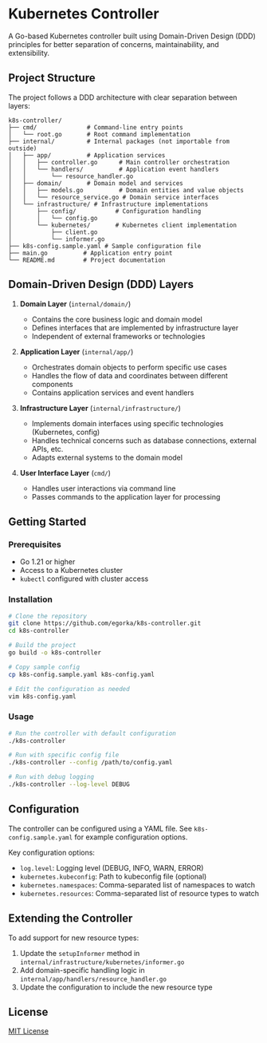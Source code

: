 # Kubernetes Controller

A Go-based Kubernetes controller built using Domain-Driven Design (DDD) principles for better separation of concerns, maintainability, and extensibility.

## Project Structure

The project follows a DDD architecture with clear separation between layers:

```
k8s-controller/
├── cmd/              # Command-line entry points
│   └── root.go       # Root command implementation
├── internal/         # Internal packages (not importable from outside)
│   ├── app/          # Application services
│   │   ├── controller.go      # Main controller orchestration
│   │   └── handlers/          # Application event handlers
│   │       └── resource_handler.go
│   ├── domain/       # Domain model and services
│   │   ├── models.go          # Domain entities and value objects
│   │   └── resource_service.go # Domain service interfaces
│   └── infrastructure/ # Infrastructure implementations
│       ├── config/           # Configuration handling
│       │   └── config.go
│       └── kubernetes/       # Kubernetes client implementation
│           ├── client.go
│           └── informer.go
├── k8s-config.sample.yaml # Sample configuration file
├── main.go          # Application entry point
└── README.md        # Project documentation
```

## Domain-Driven Design (DDD) Layers

1. **Domain Layer** (`internal/domain/`)
   - Contains the core business logic and domain model
   - Defines interfaces that are implemented by infrastructure layer
   - Independent of external frameworks or technologies

2. **Application Layer** (`internal/app/`)
   - Orchestrates domain objects to perform specific use cases
   - Handles the flow of data and coordinates between different components
   - Contains application services and event handlers

3. **Infrastructure Layer** (`internal/infrastructure/`)
   - Implements domain interfaces using specific technologies (Kubernetes, config)
   - Handles technical concerns such as database connections, external APIs, etc.
   - Adapts external systems to the domain model

4. **User Interface Layer** (`cmd/`)
   - Handles user interactions via command line
   - Passes commands to the application layer for processing

## Getting Started

### Prerequisites

- Go 1.21 or higher
- Access to a Kubernetes cluster
- `kubectl` configured with cluster access

### Installation

```bash
# Clone the repository
git clone https://github.com/egorka/k8s-controller.git
cd k8s-controller

# Build the project
go build -o k8s-controller

# Copy sample config
cp k8s-config.sample.yaml k8s-config.yaml

# Edit the configuration as needed
vim k8s-config.yaml
```

### Usage

```bash
# Run the controller with default configuration
./k8s-controller

# Run with specific config file
./k8s-controller --config /path/to/config.yaml

# Run with debug logging
./k8s-controller --log-level DEBUG
```

## Configuration

The controller can be configured using a YAML file. See `k8s-config.sample.yaml` for example configuration options.

Key configuration options:

- `log.level`: Logging level (DEBUG, INFO, WARN, ERROR)
- `kubernetes.kubeconfig`: Path to kubeconfig file (optional)
- `kubernetes.namespaces`: Comma-separated list of namespaces to watch
- `kubernetes.resources`: Comma-separated list of resource types to watch

## Extending the Controller

To add support for new resource types:

1. Update the `setupInformer` method in `internal/infrastructure/kubernetes/informer.go`
2. Add domain-specific handling logic in `internal/app/handlers/resource_handler.go`
3. Update the configuration to include the new resource type

## License

[MIT License](LICENSE)
